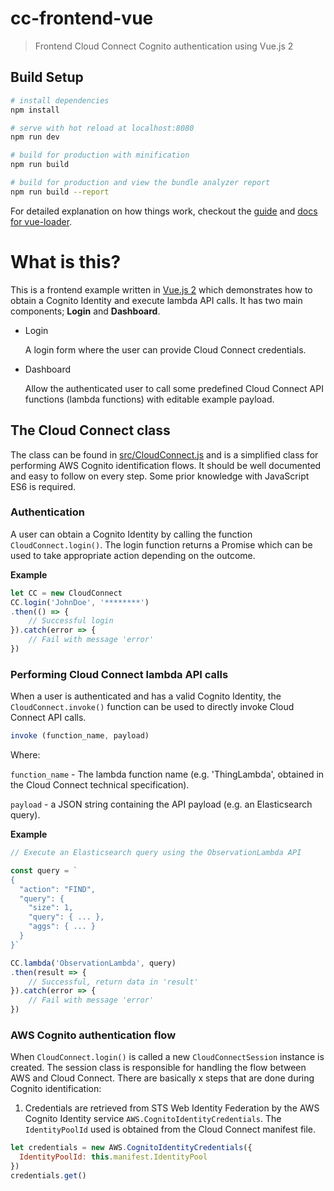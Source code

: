 # cc-frontend-vue

> Frontend Cloud Connect Cognito authentication using Vue.js 2

## Build Setup

``` bash
# install dependencies
npm install

# serve with hot reload at localhost:8080
npm run dev

# build for production with minification
npm run build

# build for production and view the bundle analyzer report
npm run build --report
```

For detailed explanation on how things work, checkout the [guide](http://vuejs-templates.github.io/webpack/) and [docs for vue-loader](http://vuejs.github.io/vue-loader).

# What is this?

This is a frontend example written in [Vue.js 2](https://vuejs.org/) which demonstrates how to obtain a Cognito Identity and execute lambda API calls. It has two main components; **Login** and **Dashboard**.

* Login

	A login form where the user can provide Cloud Connect credentials.

* Dashboard

    Allow the authenticated user to call some predefined Cloud Connect API functions (lambda functions) with editable example payload.

## The Cloud Connect class

The class can be found in [src/CloudConnect.js](src/CloudConnect.js) and is a simplified class for performing AWS Cognito identification flows. It should be well documented and easy to follow on every step. Some prior knowledge with JavaScript ES6 is required.

### Authentication

A user can obtain a Cognito Identity by calling the function `CloudConnect.login()`. The login function returns a Promise which can be used to take appropriate action depending on the outcome.

**Example**
```javascript
let CC = new CloudConnect
CC.login('JohnDoe', '********')
.then(() => {
    // Successful login
}).catch(error => {
    // Fail with message 'error'
})
```

### Performing Cloud Connect lambda API calls

When a user is authenticated and has a valid Cognito Identity, the `CloudConnect.invoke()` function can be used to directly invoke Cloud Connect API calls.

```javascript
invoke (function_name, payload)
```
Where:

`function_name` - The lambda function name (e.g. 'ThingLambda', obtained in the Cloud Connect technical specification).

`payload` - a JSON string containing the API payload (e.g. an Elasticsearch query).

**Example**

```javascript
// Execute an Elasticsearch query using the ObservationLambda API

const query = `
{
  "action": "FIND",
  "query": {
    "size": 1,
    "query": { ... },
    "aggs": { ... }
  }
}`

CC.lambda('ObservationLambda', query)
.then(result => {
    // Successful, return data in 'result'
}).catch(error => {
    // Fail with message 'error'
})
```

### AWS Cognito authentication flow

When `CloudConnect.login()` is called a new `CloudConnectSession` instance is created. The session class is responsible for handling the flow between AWS and Cloud Connect. There are basically x steps that are done during Cognito identification:

  1. Credentials are retrieved from STS Web Identity Federation by the AWS Cognito Identity service `AWS.CognitoIdentityCredentials`. The `IdentityPoolId` used is obtained from the Cloud Connect manifest file.

  ```javascript
  let credentials = new AWS.CognitoIdentityCredentials({
    IdentityPoolId: this.manifest.IdentityPool
  })
  credentials.get()
  ```